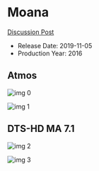 # Moana

[Discussion Post](https://www.avsforum.com/threads/bass-eq-for-filtered-movies.2995212/post-58424232)

* Release Date: 2019-11-05
* Production Year: 2016

## Atmos

![img 0](https://i.imgur.com/46rFL77.jpg)

![img 1](https://i.imgur.com/SENzU70.png)

## DTS-HD MA 7.1

![img 2](https://i.imgur.com/1LKw0JE.jpg)

![img 3](https://i.imgur.com/AtaNh2j.jpg)

